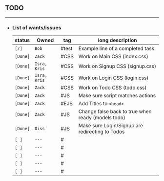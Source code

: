## TODO
---



* ### List of wants/issues

  |   status  | Owned  | tag        | long description                                            |
  |-----------|--------|------------|-------------------------------------------------------------|
  | `[/]`     | `Bob`  | #test      | Example line of a completed task                            |
  | `[Done]`  | `Zack`  | #CSS      | Work on Main CSS (index.css)                                |
  | `[Done]`  | `Isra, Kris` | #CSS | Work on Signup CSS (signup.css)                             |
  | `[Done]`  | `Isra, Kris` | #CSS | Work on Login CSS (login.css)                               |
  | `[Done]`  | `Zack` | #CSS       | Work on Todo CSS (todo.css)                                 |
  | `[Done]`  | `Zack` | #JS        | Make sure script matches actions                            |
  | `[Done]`  | `Zack` | #EJS       | Add Titles to `<head>`                                      |
  | `[Done]`  | `Zack` | #JS        | Change false back to true when ready (models todo)          |
  | `[Done]`  | `Diss` | #JS        | Make sure Login/Signup are redirecting to Todos             |
  | `[ ]`     | `---`  | #          |                                                             |
  | `[ ]`     | `---`  | #          |                                                             |
  | `[ ]`     | `---`  | #          |                                                             |
  | `[ ]`     | `---`  | #          |                                                             |
  | `[ ]`     | `---`  | #          |                                                             |
  
<!--  | `[ ]`  |   | #projects  |                                                             | -->